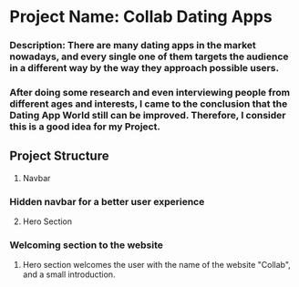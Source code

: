 # Project Name: Collab Dating Apps
### Description: There are many dating apps in the market nowadays, and every single one of them targets the audience in a different way by the way they approach possible users.

### After doing some research and even interviewing people from different ages and interests, I came to the conclusion that the Dating App World still can be improved. Therefore, I consider this is a good idea for my Project.

## Project Structure
1. Navbar
### Hidden navbar for a better user experience
2. Hero Section
### Welcoming section to the website
1. Hero section welcomes the user with the name of the website "Collab", and a small introduction.
